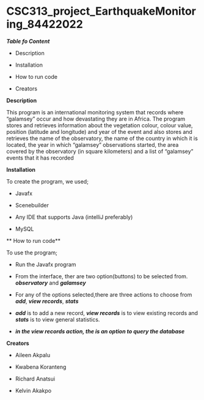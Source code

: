 # CSC313_project_EarthquakeMonitoring_84422022

***Table fo Content***

* Description

* Installation

* How to run code

* Creators

**Description**

This program is an international monitoring system that records where “galamsey” occur and how devastating 
they are in Africa. The program stores and retrieves information about the vegetation 
colour, colour value, position (latitude and longitude) and year of the event and also stores and retrieves 
the name of the observatory, the name of the country in which it is located, the year in which “galamsey” observations started, 
the area covered by the observatory (in square kilometers) and a list of “galamsey” events that it has recorded

**Installation**

To create the program, we used;

* Javafx

* Scenebuilder

* Any IDE that supports Java (intelliJ preferably)

* MySQL

** How to run code**

To use the program;

* Run the Javafx program

* From the interface, ther are two option(buttons) to be selected from. ***observatory*** and ***galamsey***

* For any of the options selected,there are three actions to choose from ***add***, ***view records***, ***stats*** 

* ***add*** is to add a new record, ***view records*** is to view existing records and ***stats*** is to view general statistics.

* ***in the  **view records** action, the is an option to query the database***


**Creators**

* Aileen Akpalu

* Kwabena Koranteng

* Richard Anatsui

* Kelvin Akakpo
